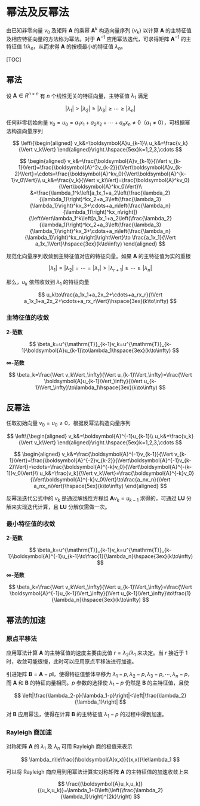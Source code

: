 # 幂法及反幂法

由已知非零向量 $v_0$ 及矩阵 $\boldsymbol{A}$ 的乘幂 $\boldsymbol{A}^k$ 构造向量序列 $\{v_k\}$ 以计算 $\boldsymbol{A}$ 的主特征值及相应特征向量的方法称为幂法。对于 $\boldsymbol{A}^{-1}$ 应用幂法迭代，可求得矩阵 $\boldsymbol{A}^{-1}$ 的主特征值 $1/\lambda_n$，从而求得 $\boldsymbol{A}$ 的按模最小的特征值 $\lambda_n$。

[TOC]

## 幂法

设 $\boldsymbol{A}\in R^{n\times n}$ 有 $n$ 个线性无关的特征向量，主特征值 $\lambda_1$ 满足

$$
|\lambda_1|>|\lambda_2|\geq|\lambda_3|\geq\cdots\geq|\lambda_n|
$$

任何非零初始向量 $v_0=u_0=a_1x_1+a_2x_2+\cdots+a_nx_n\neq0$（$a_1\neq0$），可根据幂法构造向量序列

$$
\left\{\begin{aligned}
    v_k&=\boldsymbol{A}u_{k-1}\\
    u_k&=\frac{v_k}{\Vert v_k\Vert}
\end{aligned}\right.\hspace{5ex}k=1,2,3,\cdots
$$

$$
\begin{aligned}
    v_k&=\frac{\boldsymbol{A}v_{k-1}}{\Vert v_{k-1}\Vert}=\frac{\boldsymbol{A}^2v_{k-2}}{\Vert\boldsymbol{A}v_{k-2}\Vert}=\cdots=\frac{\boldsymbol{A}^kv_0}{\Vert\boldsymbol{A}^{k-1}v_0\Vert}\\
    u_k&=\frac{v_k}{\Vert v_k\Vert}=\frac{\boldsymbol{A}^kv_0}{\Vert\boldsymbol{A}^kv_0\Vert}\\
    &=\frac{\lambda_1^k\left[a_1x_1+a_2\left(\frac{\lambda_2}{\lambda_1}\right)^kx_2+a_3\left(\frac{\lambda_3}{\lambda_1}\right)^kx_3+\cdots+a_n\left(\frac{\lambda_n}{\lambda_1}\right)^kx_n\right]}{\left\Vert\lambda_1^k\left[a_1x_1+a_2\left(\frac{\lambda_2}{\lambda_1}\right)^kx_2+a_3\left(\frac{\lambda_3}{\lambda_1}\right)^kx_3+\cdots+a_n\left(\frac{\lambda_n}{\lambda_1}\right)^kx_n\right]\right\Vert}\to \frac{a_1x_1}{\Vert a_1x_1\Vert}\hspace{3ex}(k\to\infty)
\end{aligned}
$$

规范化向量序列收敛到主特征值对应的特征向量。如果 $\boldsymbol{A}$ 的主特征值为实的重根

$$
|\lambda_1|=|\lambda_2|=\cdots=|\lambda_r|>|\lambda_{r+1}|\geq\cdots\geq|\lambda_n|
$$

那么，$u_k$ 依然收敛到 $\lambda_1$ 的特征向量

$$
u_k\to\frac{a_1x_1+a_2x_2+\cdots+a_rx_r}{\Vert a_1x_1+a_2x_2+\cdots+a_rx_r\Vert}\hspace{3ex}(k\to\infty)
$$

### 主特征值的收敛

**$2$-范数**

$$
\beta_k=u^{\mathrm{T}}_{k-1}v_k=u^{\mathrm{T}}_{k-1}\boldsymbol{A}u_{k-1}\to\lambda_1\hspace{3ex}(k\to\infty)
$$

**$\infty$-范数**

$$
\beta_k=\frac{\Vert v_k\Vert_\infty}{\Vert u_{k-1}\Vert_\infty}=\frac{\Vert \boldsymbol{A}u_{k-1}\Vert_\infty}{\Vert u_{k-1}\Vert_\infty}\to\lambda_1\hspace{3ex}(k\to\infty)
$$

## 反幂法

任取初始向量 $v_0=u_0\neq0$，根据反幂法构造向量序列

$$
\left\{\begin{aligned}
    v_k&=\boldsymbol{A}^{-1}u_{k-1}\\
    u_k&=\frac{v_k}{\Vert v_k\Vert}
\end{aligned}\right.\hspace{5ex}k=1,2,3,\cdots
$$

$$
\begin{aligned}
    v_k&=\frac{\boldsymbol{A}^{-1}v_{k-1}}{\Vert v_{k-1}\Vert}=\frac{\boldsymbol{A}^{-2}v_{k-2}}{\Vert\boldsymbol{A}^{-1}v_{k-2}\Vert}=\cdots=\frac{\boldsymbol{A}^{-k}v_0}{\Vert\boldsymbol{A}^{-(k-1)}v_0\Vert}\\
    u_k&=\frac{v_k}{\Vert v_k\Vert}=\frac{\boldsymbol{A}^{-k}v_0}{\Vert\boldsymbol{A}^{-k}v_0\Vert}\to\frac{a_nx_n}{\Vert a_nx_n\Vert}\hspace{5ex}(k\to\infty)
\end{aligned}
$$

反幂法迭代公式中的 $v_k$ 是通过解线性方程组 $\boldsymbol{A}v_k=u_{k-1}$ 求得的，可通过 $\boldsymbol{L}\boldsymbol{U}$ 分解来实现迭代计算，且 $\boldsymbol{L}\boldsymbol{U}$ 分解仅需做一次。

### 最小特征值的收敛

**$2$-范数**

$$
\beta_k=u^{\mathrm{T}}_{k-1}v_k=u^{\mathrm{T}}_{k-1}\boldsymbol{A}^{-1}u_{k-1}\to\frac{1}{\lambda_n}\hspace{3ex}(k\to\infty)
$$

**$\infty$-范数**

$$
\beta_k=\frac{\Vert v_k\Vert_\infty}{\Vert u_{k-1}\Vert_\infty}=\frac{\Vert \boldsymbol{A}^{-1}u_{k-1}\Vert_\infty}{\Vert u_{k-1}\Vert_\infty}\to\frac{1}{\lambda_n}\hspace{3ex}(k\to\infty)
$$

## 幂法的加速

### 原点平移法

应用幂法计算 $\boldsymbol{A}$ 的主特征值的速度主要由比值 $r=\lambda_2/\lambda_1$ 来决定。当 $r$ 接近于 $1$ 时，收敛可能很慢，此时可以应用原点平移法进行加速。

引进矩阵 $\boldsymbol{B}=\boldsymbol{A}-p\boldsymbol{I}$，使得特征值整体平移为 $\lambda_1-p,\lambda_2-p,\lambda_3-p,\cdots,\lambda_n-p$，而 $\boldsymbol{A}$ 和 $\boldsymbol{B}$ 的特征向量相同。$p$ 参数的选择使 $\lambda_1-p$ 仍然是 $\boldsymbol{B}$ 的主特征值，且使

$$
\left|\frac{\lambda_2-p}{\lambda_1-p}\right|<\left|\frac{\lambda_2}{\lambda_1}\right|
$$

对 $\boldsymbol{B}$ 应用幂法，使得在计算 $\boldsymbol{B}$ 的主特征值 $\lambda_1-p$ 的过程中得到加速。

### Rayleigh 商加速

对称矩阵 $\boldsymbol{A}$ 的 $\lambda_1$ 及 $\lambda_n$ 可用 Rayleigh 商的极值来表示

$$
\lambda_n\le\frac{(\boldsymbol{A}x,x)}{(x,x)}\le\lambda_1
$$

可以将 Rayleigh 商应用到用幂法计算实对称矩阵 $\boldsymbol{A}$ 的主特征值的加速收敛上来

$$
\frac{(\boldsymbol{A}u_k,u_k)}{(u_k,u_k)}=\lambda_1+O\left(\left(\frac{\lambda_2}{\lambda_1}\right)^{2k}\right)
$$